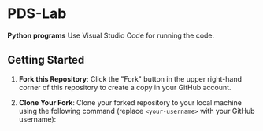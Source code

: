 # PDS-Lab
**Python programs**
Use Visual Studio Code for running the code.


## Getting Started

1. **Fork this Repository**: Click the "Fork" button in the upper right-hand corner of this repository to create a copy in your GitHub account.

2. **Clone Your Fork**: Clone your forked repository to your local machine using the following command (replace `<your-username>` with your GitHub username):
